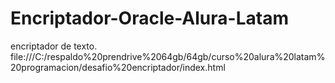 # Encriptador-Oracle-Alura-Latam
encriptador de texto. 
file:///C:/respaldo%20prendrive%2064gb/64gb/curso%20alura%20latam%20programacion/desafio%20encriptador/index.html
